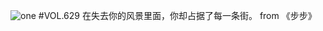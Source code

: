 ![one](http://image.wufazhuce.com/Fo-FAjLEe5JXxxxjYQiWX33X-lA1)
#VOL.629
在失去你的风景里面，你却占据了每一条街。 from 《步步》